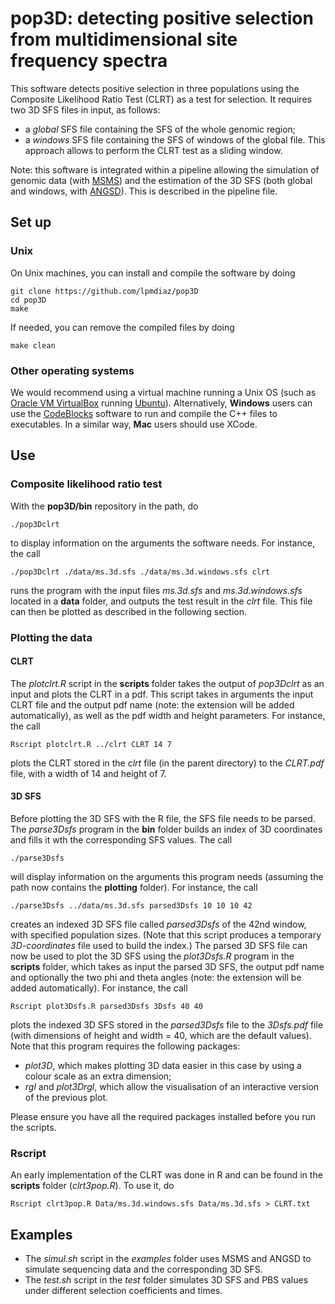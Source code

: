 # pop3D: detecting positive selection from multidimensional site frequency spectra
  
This software detects positive selection in three populations using the Composite Likelihood Ratio Test (CLRT) as a test for selection. It requires two 3D SFS files in input, as follows:

+ a *global* SFS file containing the SFS of the whole genomic region;
+ a *windows* SFS file containing the SFS of windows of the global file. This approach allows to perform the CLRT test as a sliding window.

Note: this software is integrated within a pipeline allowing the simulation of genomic data (with [MSMS](http://www.mabs.at/ewing/msms/index.shtml)) and the estimation of the 3D SFS (both global and windows, with [ANGSD](http://www.popgen.dk/angsd/index.php/ANGSD)). This is described in the pipeline file.

## Set up

### Unix

On Unix machines, you can install and compile the software by doing

	git clone https://github.com/lpmdiaz/pop3D
	cd pop3D
	make

If needed, you can remove the compiled files by doing

	make clean

### Other operating systems

We would recommend using a virtual machine running a Unix OS (such as [Oracle VM VirtualBox](https://www.virtualbox.org/) running [Ubuntu](https://www.ubuntu.com/download/desktop)). Alternatively, **Windows** users can use the [CodeBlocks](http://www.codeblocks.org/) software to run and compile the C++ files to executables. In a similar way, **Mac** users should use XCode.

## Use

### Composite likelihood ratio test

With the **pop3D/bin** repository in the path, do

	./pop3Dclrt

to display information on the arguments the software needs. For instance, the call

	./pop3Dclrt ./data/ms.3d.sfs ./data/ms.3d.windows.sfs clrt

runs the program with the input files *ms.3d.sfs* and *ms.3d.windows.sfs* located in a **data** folder, and outputs the test result in the *clrt* file. This file can then be plotted as described in the following section.

### Plotting the data

#### CLRT

The *plotclrt.R* script in the **scripts** folder takes the output of *pop3Dclrt* as an input and plots the CLRT in a pdf. This script takes in arguments the input CLRT file and the output pdf name (note: the extension will be added automatically), as well as the pdf width and height parameters. For instance, the call

	Rscript plotclrt.R ../clrt CLRT 14 7

plots the CLRT stored in the *clrt* file (in the parent directory) to the *CLRT.pdf* file, with a width of 14 and height of 7.

#### 3D SFS

Before plotting the 3D SFS with the R file, the SFS file needs to be parsed. The *parse3Dsfs* program in the **bin** folder builds an index of 3D coordinates and fills it wth the corresponding SFS values. The call

	./parse3Dsfs

will display information on the arguments this program needs (assuming the path now contains the **plotting** folder). For instance, the call

	./parse3Dsfs ../data/ms.3d.sfs parsed3Dsfs 10 10 10 42

creates an indexed 3D SFS file called *parsed3Dsfs* of the 42nd window, with specified population sizes. (Note that this script produces a temporary *3D-coordinates* file used to build the index.) The parsed 3D SFS file can now be used to plot the 3D SFS using the *plot3Dsfs.R* program in the **scripts** folder, which takes as input the parsed 3D SFS, the output pdf name and optionally the two phi and theta angles (note: the extension will be added automatically). For instance, the call

	Rscript plot3Dsfs.R parsed3Dsfs 3Dsfs 40 40

plots the indexed 3D SFS stored in the *parsed3Dsfs* file to the *3Dsfs.pdf* file (with dimensions of height and width = 40, which are the default values). Note that this program requires the following packages:

+ *plot3D*, which makes plotting 3D data easier in this case by using a colour scale as an extra dimension;
+ *rgl* and *plot3Drgl*, which allow the visualisation of an interactive version of the previous plot.

Please ensure you have all the required packages installed before you run the scripts.

### Rscript

An early implementation of the CLRT was done in R and can be found in the **scripts** folder (*clrt3pop.R*). To use it, do

	Rscript clrt3pop.R Data/ms.3d.windows.sfs Data/ms.3d.sfs > CLRT.txt

## Examples

+ The *simul.sh* script in the *examples* folder uses MSMS and ANGSD to simulate sequencing data and the corresponding 3D SFS.
+ The *test.sh* script in the *test* folder simulates 3D SFS and PBS values under different selection coefficients and times.
